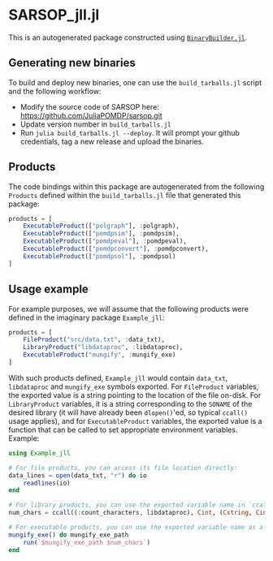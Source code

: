 # SARSOP_jll.jl

This is an autogenerated package constructed using [`BinaryBuilder.jl`](https://github.com/JuliaPackaging/BinaryBuilder.jl).

## Generating new binaries 

To build and deploy new binaries, one can use the `build_tarballs.jl` script and the following workflow:
- Modify the source code of SARSOP here: https://github.com/JuliaPOMDP/sarsop.git
- Update version number in `build_tarballs.jl` 
- Run `julia build_tarballs.jl --deploy`. It will prompt your github credentials, tag a new release and upload the binaries.

## Products

The code bindings within this package are autogenerated from the following `Products` defined within the `build_tarballs.jl` file that generated this package:

```julia
products = [
    ExecutableProduct(["polgraph"], :polgraph),
    ExecutableProduct(["pomdpsim"], :pomdpsim),
    ExecutableProduct(["pomdpeval"], :pomdpeval),
    ExecutableProduct(["pomdpconvert"], :pomdpconvert),
    ExecutableProduct(["pomdpsol"], :pomdpsol)
]
```

## Usage example

For example purposes, we will assume that the following products were defined in the imaginary package `Example_jll`:

```julia
products = [
    FileProduct("src/data.txt", :data_txt),
    LibraryProduct("libdataproc", :libdataproc),
    ExecutableProduct("mungify", :mungify_exe)
]
```

With such products defined, `Example_jll` would contain `data_txt`, `libdataproc` and `mungify_exe` symbols exported. For `FileProduct` variables, the exported value is a string pointing to the location of the file on-disk.  For `LibraryProduct` variables, it is a string corresponding to the `SONAME` of the desired library (it will have already been `dlopen()`'ed, so typical `ccall()` usage applies), and for `ExecutableProduct` variables, the exported value is a function that can be called to set appropriate environment variables.  Example:

```julia
using Example_jll

# For file products, you can access its file location directly:
data_lines = open(data_txt, "r") do io
    readlines(io)
end

# For library products, you can use the exported variable name in `ccall()` invocations directly
num_chars = ccall((:count_characters, libdataproc), Cint, (Cstring, Cint), data_lines[1], length(data_lines[1]))

# For executable products, you can use the exported variable name as a function that you can call
mungify_exe() do mungify_exe_path
    run(`$mungify_exe_path $num_chars`)
end
```
